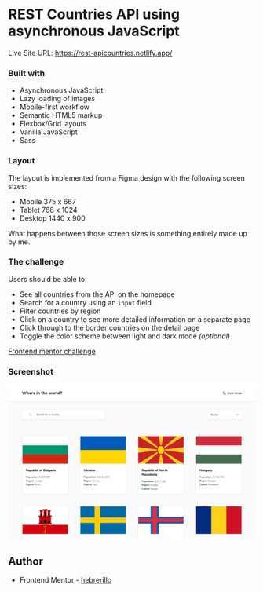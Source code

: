 # REST Countries API using asynchronous JavaScript

Live Site URL: https://rest-apicountries.netlify.app/

### Built with

- Asynchronous JavaScript
- Lazy loading of images
- Mobile-first workflow
- Semantic HTML5 markup
- Flexbox/Grid layouts
- Vanilla JavaScript
- Sass

### Layout
The layout is implemented from a Figma design with the following screen sizes:
- Mobile 375 x 667
- Tablet 768 x 1024
- Desktop 1440 x 900

What happens between those screen sizes is something entirely made up by me.

### The challenge

Users should be able to:

- See all countries from the API on the homepage
- Search for a country using an `input` field
- Filter countries by region
- Click on a country to see more detailed information on a separate page
- Click through to the border countries on the detail page
- Toggle the color scheme between light and dark mode *(optional)*

[Frontend mentor challenge](https://www.frontendmentor.io/challenges/rest-countries-api-with-color-theme-switcher-5cacc469fec04111f7b848ca)
### Screenshot

![](./screenshot.png)

## Author

- Frontend Mentor - [hebrerillo](https://www.frontendmentor.io/profile/hebrerillo)


